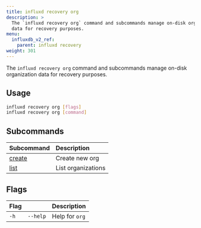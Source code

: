 ```yaml
---
title: influxd recovery org
description: >
  The `influxd recovery org` command and subcommands manage on-disk organization 
  data for recovery purposes.
menu:
  influxdb_v2_ref:
    parent: influxd recovery
weight: 301
---
```


The `influxd recovery org` command and subcommands manage on-disk organization 
data for recovery purposes.

## Usage
```sh
influxd recovery org [flags]
influxd recovery org [command]
```

## Subcommands
| Subcommand                                                          | Description        |
| :------------------------------------------------------------------ | :----------------- |
| [create](/influxdb/v2/reference/cli/influxd/recovery/org/create/) | Create new org     |
| [list](/influxdb/v2/reference/cli/influxd/recovery/org/list/)     | List organizations |

## Flags
| Flag |          | Description    |
| :--- | :------- | :------------- |
| `-h` | `--help` | Help for `org` |